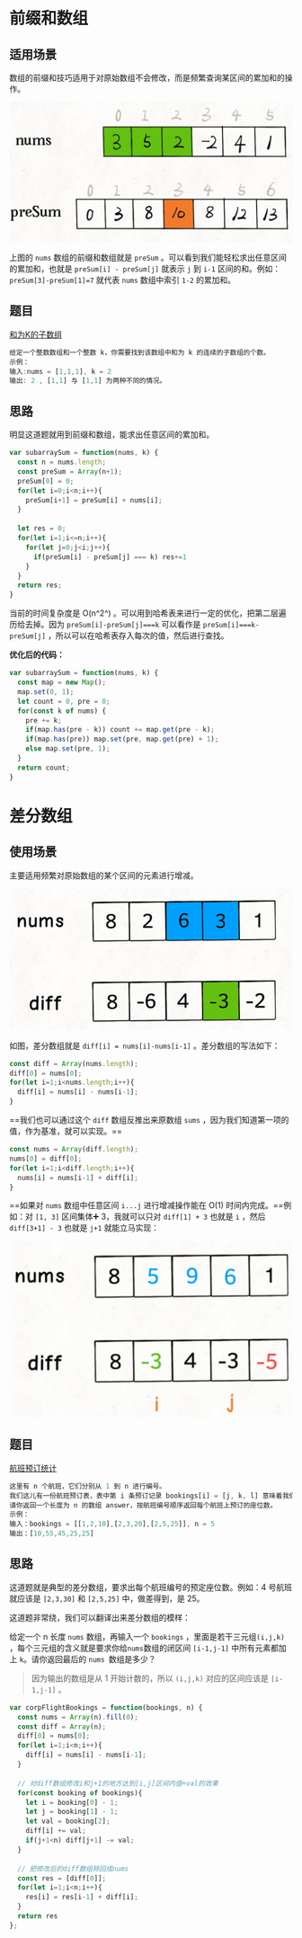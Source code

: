 # 前缀和数组

## 适用场景

数组的前缀和技巧适用于对原始数组不会修改，而是频繁查询某区间的累加和的操作。

![截屏2021-02-11 上午9.36.31](images/%E6%88%AA%E5%B1%8F2021-02-11%20%E4%B8%8A%E5%8D%889.36.31.png)

上图的 `nums` 数组的前缀和数组就是 `preSum` 。可以看到我们能轻松求出任意区间的累加和，也就是 `preSum[i] - preSum[j]` 就表示 `j` 到 `i-1` 区间的和。例如：`preSum[3]-preSum[1]=7` 就代表 `nums` 数组中索引 `1-2` 的累加和。



## 题目

[和为K的子数组](https://leetcode-cn.com/problems/subarray-sum-equals-k/)

```js
给定一个整数数组和一个整数 k，你需要找到该数组中和为 k 的连续的子数组的个数。
示例：
输入:nums = [1,1,1], k = 2
输出: 2 , [1,1] 与 [1,1] 为两种不同的情况。
```

## 思路

明显这道题就用到前缀和数组，能求出任意区间的累加和。

```js
var subarraySum = function(nums, k) {
  const n = nums.length;
  const preSum = Array(n+1);
  preSum[0] = 0;
  for(let i=0;i<n;i++){
    preSum[i+1] = preSum[i] + nums[i];
  }
  
  let res = 0;
  for(let i=1;i<=n;i++){
    for(let j=0;j<i;j++){
      if(preSum[i] - preSum[j] === k) res+=1
    }
  }
  return res;
}
```

当前的时间复杂度是 O(n^2^) 。可以用到哈希表来进行一定的优化，把第二层遍历给去掉。因为 `preSum[i]-preSum[j]===k` 可以看作是 `preSum[i]===k-preSum[j]` ，所以可以在哈希表存入每次的值，然后进行查找。



**优化后的代码：**

```js
var subarraySum = function(nums, k) {
  const map = new Map();
  map.set(0, 1);
  let count = 0, pre = 0;
  for(const k of nums) {
    pre += k;
    if(map.has(pre - k)) count += map.get(pre - k);
    if(map.has(pre)) map.set(pre, map.get(pre) + 1);
    else map.set(pre, 1);
  }
  return count;
}
```









# 差分数组

## 使用场景

主要适用频繁对原始数组的某个区间的元素进行增减。

![截屏2021-02-11 上午10.51.00](images/%E6%88%AA%E5%B1%8F2021-02-11%20%E4%B8%8A%E5%8D%8810.51.00.png)

如图，差分数组就是 `diff[i] = nums[i]-nums[i-1]` 。差分数组的写法如下：

```js
const diff = Array(nums.length);
diff[0] = nums[0];
for(let i=1;i<nums.length;i++){
  diff[i] = nums[i] - nums[i-1];
}
```

==我们也可以通过这个 `diff` 数组反推出来原数组 `sums` ，因为我们知道第一项的值，作为基准，就可以实现。==

```js
const nums = Array(diff.length);
nums[0] = diff[0];
for(let i=1;i<diff.length;i++){
  nums[i] = nums[i-1] + diff[i];
}
```

==如果对 `nums` 数组中任意区间 `i...j` 进行增减操作能在 O(1) 时间内完成。==例如：对 `[1, 3]` 区间集体➕ 3，我就可以只对 `diff[1] + 3` 也就是 `i` ，然后 `diff[3+1] - 3` 也就是 `j+1` 就能立马实现：

<img src="images/%E6%88%AA%E5%B1%8F2021-02-11%20%E4%B8%8A%E5%8D%8811.24.27.png" alt="截屏2021-02-11 上午11.24.27" style="zoom:50%;" />



## 题目

[航班预订统计](https://leetcode-cn.com/problems/corporate-flight-bookings/)

```js
这里有 n 个航班，它们分别从 1 到 n 进行编号。
我们这儿有一份航班预订表，表中第 i 条预订记录 bookings[i] = [j, k, l] 意味着我们在从 j 到 k 的每个航班上预订了 l 个座位。
请你返回一个长度为 n 的数组 answer，按航班编号顺序返回每个航班上预订的座位数。
示例：
输入：bookings = [[1,2,10],[2,3,20],[2,5,25]], n = 5
输出：[10,55,45,25,25]
```



## 思路

这道题就是典型的差分数组，要求出每个航班编号的预定座位数。例如：4 号航班就应该是 `[2,3,30]` 和 `[2,5,25]` 中，做差得到，是 25。

这道题非常绕，我们可以翻译出来差分数组的模样：

给定一个 n 长度 `nums` 数组，再输入一个 `bookings` ，里面是若干三元组`(i,j,k)` ，每个三元组的含义就是要求你给`nums`数组的闭区间 `[i-1,j-1]` 中所有元素都加上 `k`。请你返回最后的 `nums `数组是多少？

> 因为输出的数组是从  1  开始计数的，所以 `(i,j,k)` 对应的区间应该是 `[i-1,j-1]` 。

```js
var corpFlightBookings = function(bookings, n) {
  const nums = Array(n).fill(0);
  const diff = Array(n);
  diff[0] = nums[0];
  for(let i=1;i<n;i++){
    diff[i] = nums[i] - nums[i-1];
  }

  // 对diff数组修改i和j+1的地方达到[i,j]区间内值+val的效果
  for(const booking of bookings){
    let i = booking[0] - 1;
    let j = booking[1] - 1;
    let val = booking[2];
    diff[i] += val;
    if(j+1<n) diff[j+1] -= val;
  }

  // 把修改后的diff数组转回成nums
  const res = [diff[0]];
  for(let i=1;i<n;i++){
    res[i] = res[i-1] + diff[i];
  }
  return res
};
```




































